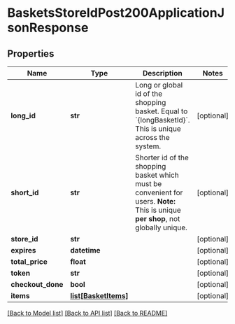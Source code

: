 # BasketsStoreIdPost200ApplicationJsonResponse

## Properties
Name | Type | Description | Notes
------------ | ------------- | ------------- | -------------
**long_id** | **str** | Long or global id of the shopping basket. Equal to &#x60;{longBasketId}&#x60;. This is unique across the system.  | [optional] 
**short_id** | **str** | Shorter id of the shopping basket which must be convenient for users. **Note:** This is unique **per shop**, not globally unique.  | [optional] 
**store_id** | **str** |  | [optional] 
**expires** | **datetime** |  | [optional] 
**total_price** | **float** |  | [optional] 
**token** | **str** |  | [optional] 
**checkout_done** | **bool** |  | [optional] 
**items** | [**list[BasketItems]**](BasketItems.md) |  | [optional] 

[[Back to Model list]](../README.md#documentation-for-models) [[Back to API list]](../README.md#documentation-for-api-endpoints) [[Back to README]](../README.md)


